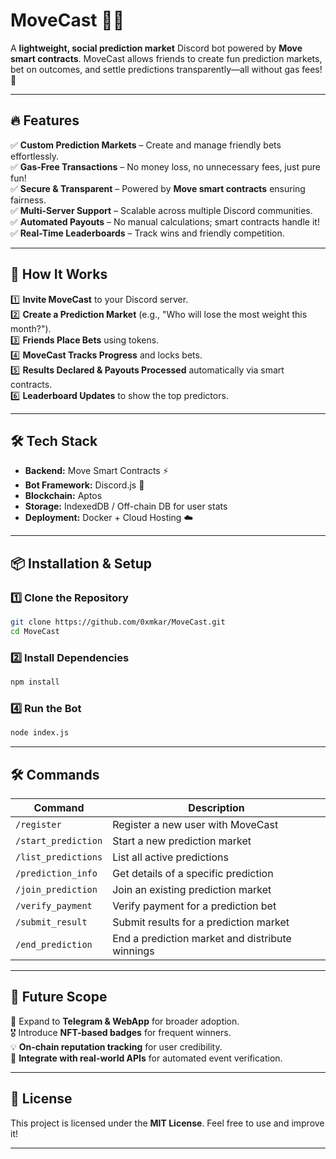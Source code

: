 # MoveCast 🎲✨

A **lightweight, social prediction market** Discord bot powered by **Move smart contracts**. MoveCast allows friends to create fun prediction markets, bet on outcomes, and settle predictions transparently—all without gas fees! 🚀

---

## 🔥 Features

✅ **Custom Prediction Markets** – Create and manage friendly bets effortlessly.  
✅ **Gas-Free Transactions** – No money loss, no unnecessary fees, just pure fun!  
✅ **Secure & Transparent** – Powered by **Move smart contracts** ensuring fairness.  
✅ **Multi-Server Support** – Scalable across multiple Discord communities.  
✅ **Automated Payouts** – No manual calculations; smart contracts handle it!  
✅ **Real-Time Leaderboards** – Track wins and friendly competition.  

---

## 🚀 How It Works

1️⃣ **Invite MoveCast** to your Discord server.  
2️⃣ **Create a Prediction Market** (e.g., "Who will lose the most weight this month?").  
3️⃣ **Friends Place Bets** using tokens.  
4️⃣ **MoveCast Tracks Progress** and locks bets.  
5️⃣ **Results Declared & Payouts Processed** automatically via smart contracts.  
6️⃣ **Leaderboard Updates** to show the top predictors.  

---

## 🛠️ Tech Stack

- **Backend:** Move Smart Contracts ⚡  
- **Bot Framework:** Discord.js 🤖  
- **Blockchain:** Aptos  
- **Storage:** IndexedDB / Off-chain DB for user stats  
- **Deployment:** Docker + Cloud Hosting ☁️  

---

## 📦 Installation & Setup

### 1️⃣ Clone the Repository
```sh
git clone https://github.com/0xmkar/MoveCast.git
cd MoveCast
```

### 2️⃣ Install Dependencies
```sh
npm install
```

### 4️⃣ Run the Bot
```sh
node index.js
```

---

## 🛠 Commands

| Command                 | Description |
|-------------------------|-------------|
| `/register`             | Register a new user with MoveCast |
| `/start_prediction`     | Start a new prediction market |
| `/list_predictions`     | List all active predictions |
| `/prediction_info`      | Get details of a specific prediction |
| `/join_prediction`      | Join an existing prediction market |
| `/verify_payment`       | Verify payment for a prediction bet |
| `/submit_result`        | Submit results for a prediction market |
| `/end_prediction`       | End a prediction market and distribute winnings |

---

## 🔮 Future Scope

🚀 Expand to **Telegram & WebApp** for broader adoption.  
🎖️ Introduce **NFT-based badges** for frequent winners.  
💡 **On-chain reputation tracking** for user credibility.  
🔗 **Integrate with real-world APIs** for automated event verification.  

---

## 📜 License

This project is licensed under the **MIT License**. Feel free to use and improve it!

---
